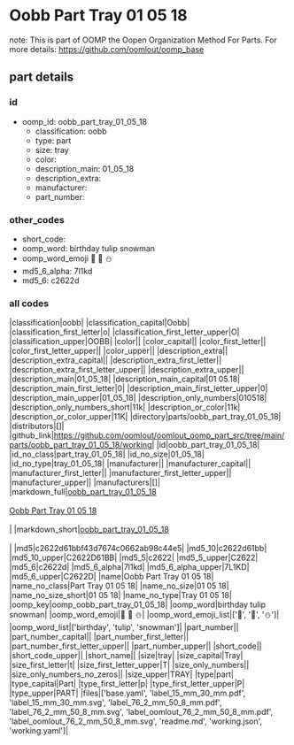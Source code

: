# Oobb Part Tray 01 05 18  

note: This is part of OOMP the Oopen Organization Method For Parts. For more details: https://github.com/oomlout/oomp_base

##  part details





### id
* oomp_id: oobb_part_tray_01_05_18
  * classification: oobb
  * type: part
  * size: tray
  * color: 
  * description_main: 01_05_18
  * description_extra: 
  * manufacturer: 
  * part_number: 

### other_codes
* short_code: 
* oomp_word: birthday tulip snowman
* oomp_word_emoji :birthday: :tulip: :snowman:
* md5_6_alpha: 7l1kd
* md5_6: c2622d

### all codes 
|classification|oobb|
|classification_capital|Oobb|
|classification_first_letter|o|
|classification_first_letter_upper|O|
|classification_upper|OOBB|
|color||
|color_capital||
|color_first_letter||
|color_first_letter_upper||
|color_upper||
|description_extra||
|description_extra_capital||
|description_extra_first_letter||
|description_extra_first_letter_upper||
|description_extra_upper||
|description_main|01_05_18|
|description_main_capital|01 05.18|
|description_main_first_letter|0|
|description_main_first_letter_upper|0|
|description_main_upper|01_05_18|
|description_only_numbers|010518|
|description_only_numbers_short|11k|
|description_or_color|11k|
|description_or_color_upper|11K|
|directory|parts/oobb_part_tray_01_05_18|
|distributors|[]|
|github_link|https://github.com/oomlout/oomlout_oomp_part_src/tree/main/parts/oobb_part_tray_01_05_18/working|
|id|oobb_part_tray_01_05_18|
|id_no_class|part_tray_01_05_18|
|id_no_size|01_05_18|
|id_no_type|tray_01_05_18|
|manufacturer||
|manufacturer_capital||
|manufacturer_first_letter||
|manufacturer_first_letter_upper||
|manufacturer_upper||
|manufacturers|[]|
|markdown_full|[oobb_part_tray_01_05_18](https://github.com/oomlout/oomlout_oomp_part_src/tree/main/parts/oobb_part_tray_01_05_18/working)<br>[](https://github.com/oomlout/oomlout_oomp_part_src/tree/main/parts/oobb_part_tray_01_05_18/working)<br>[Oobb Part Tray 01 05 18](https://github.com/oomlout/oomlout_oomp_part_src/tree/main/parts/oobb_part_tray_01_05_18/working)<br><br>|
|markdown_short|[oobb_part_tray_01_05_18](https://github.com/oomlout/oomlout_oomp_part_src/tree/main/parts/oobb_part_tray_01_05_18/working)<br><br>|
|md5|c2622d61bbf43d7674c0662ab98c44e5|
|md5_10|c2622d61bb|
|md5_10_upper|C2622D61BB|
|md5_5|c2622|
|md5_5_upper|C2622|
|md5_6|c2622d|
|md5_6_alpha|7l1kd|
|md5_6_alpha_upper|7L1KD|
|md5_6_upper|C2622D|
|name|Oobb Part Tray 01 05 18|
|name_no_class|Part Tray 01 05 18|
|name_no_size|01 05 18|
|name_no_size_short|01 05 18|
|name_no_type|Tray 01 05 18|
|oomp_key|oomp_oobb_part_tray_01_05_18|
|oomp_word|birthday tulip snowman|
|oomp_word_emoji|:birthday: :tulip: :snowman:|
|oomp_word_emoji_list|[':birthday:', ':tulip:', ':snowman:']|
|oomp_word_list|['birthday', 'tulip', 'snowman']|
|part_number||
|part_number_capital||
|part_number_first_letter||
|part_number_first_letter_upper||
|part_number_upper||
|short_code||
|short_code_upper||
|short_name||
|size|tray|
|size_capital|Tray|
|size_first_letter|t|
|size_first_letter_upper|T|
|size_only_numbers||
|size_only_numbers_no_zeros||
|size_upper|TRAY|
|type|part|
|type_capital|Part|
|type_first_letter|p|
|type_first_letter_upper|P|
|type_upper|PART|
|files|['base.yaml', 'label_15_mm_30_mm.pdf', 'label_15_mm_30_mm.svg', 'label_76_2_mm_50_8_mm.pdf', 'label_76_2_mm_50_8_mm.svg', 'label_oomlout_76_2_mm_50_8_mm.pdf', 'label_oomlout_76_2_mm_50_8_mm.svg', 'readme.md', 'working.json', 'working.yaml']|
